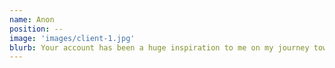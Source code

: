 ```yaml
---
name: Anon
position: --
image: 'images/client-1.jpg'
blurb: Your account has been a huge inspiration to me on my journey towards healing. I want to say thank you. 
---
```

